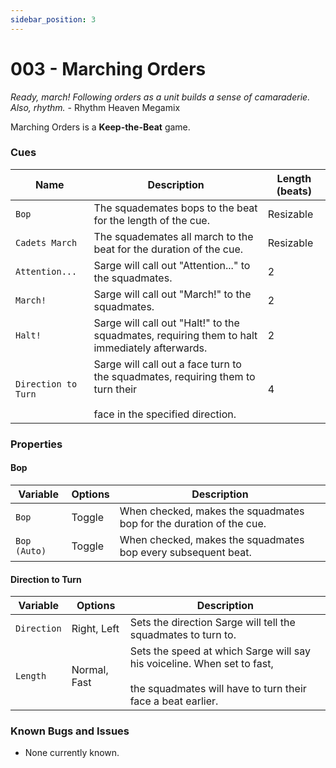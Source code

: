 ```yaml
---
sidebar_position: 3
---
```

# 003 - Marching Orders

*Ready, march! Following orders as a unit builds a sense of camaraderie. Also, rhythm.* - Rhythm Heaven Megamix

Marching Orders is a **Keep-the-Beat** game.

### Cues

|Name|Description|Length (beats)|
|---|---|---|
|`Bop`|The squademates bops to the beat for the length of the cue.|Resizable|
|`Cadets March`|The squademates all march to the beat for the duration of the cue.|Resizable|
|`Attention...`|Sarge will call out "Attention..." to the squadmates.|2|
|`March!`|Sarge will call out "March!" to the squadmates.|2|
|`Halt!`|Sarge will call out "Halt!" to the squadmates, requiring them to halt immediately afterwards.|2|
|`Direction to Turn`|Sarge will call out a face turn to the squadmates, requiring them to turn their <br></br>face in the specified direction.|4|

### Properties

#### Bop
|Variable|Options|Description|
|---|---|---|
|`Bop`|Toggle|When checked, makes the squadmates bop for the duration of the cue.|
|`Bop (Auto)`|Toggle|When checked, makes the squadmates bop every subsequent beat.|

#### Direction to Turn
|Variable|Options|Description|
|---|---|---|
|`Direction`|Right, Left|Sets the direction Sarge will tell the squadmates to turn to.|
|`Length`|Normal, Fast|Sets the speed at which Sarge will say his voiceline. When set to fast, <br></br>the squadmates will have to turn their face a beat earlier.|

### Known Bugs and Issues
- None currently known.
